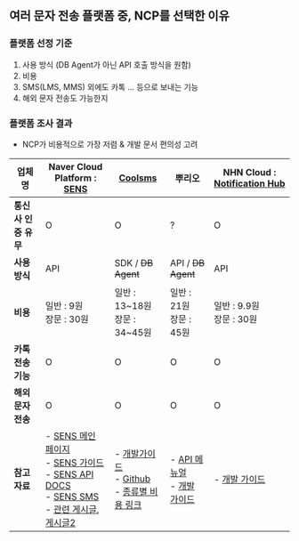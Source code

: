 ## 여러 문자 전송 플랫폼 중, NCP를 선택한 이유

### 플랫폼 선정 기준

1. 사용 방식 (DB Agent가 아닌 API 호출 방식을 원함)
2. 비용
3. SMS(LMS, MMS) 외에도 카톡 … 등으로 보내는 기능
4. 해외 문자 전송도 가능한지

### 플랫폼 조사 결과

- NCP가 비용적으로 가장 저렴 & 개발 문서 편의성 고려

| 업체명           | Naver Cloud Platform : [SENS](https://api.ncloud-docs.com/docs/ai-application-service-sens)                                                                                                                                                                                                                                                                                                                                                                                                                                                                                                                                                     | [Coolsms](https://coolsms.co.kr/)                                                                                                                                                                                                                            | 뿌리오                                                                                                              | NHN Cloud : [Notification Hub](https://www.nhncloud.com/kr/service/notification/notification-hub?gad_source=1&gclid=Cj0KCQiA6Ou5BhCrARIsAPoTxrD0BCSxGIPI85PWk4Yt3TwYe9GnHhOo3A_6yd1nPC1lXGOm_bVZeqYaAu8PEALw_wcB) |
|---------------|-------------------------------------------------------------------------------------------------------------------------------------------------------------------------------------------------------------------------------------------------------------------------------------------------------------------------------------------------------------------------------------------------------------------------------------------------------------------------------------------------------------------------------------------------------------------------------------------------------------------------------------------------|--------------------------------------------------------------------------------------------------------------------------------------------------------------------------------------------------------------------------------------------------------------|------------------------------------------------------------------------------------------------------------------|-------------------------------------------------------------------------------------------------------------------------------------------------------------------------------------------------------------------|
| **통신사 인증 유무** | O                                                                                                                                                                                                                                                                                                                                                                                                                                                                                                                                                                                                                                               | O                                                                                                                                                                                                                                                            | ?                                                                                                                | O                                                                                                                                                                                                                 |
| **사용 방식**     | API                                                                                                                                                                                                                                                                                                                                                                                                                                                                                                                                                                                                                                             | SDK / ~~DB Agent~~                                                                                                                                                                                                                                           | API / ~~DB Agent~~                                                                                               | API                                                                                                                                                                                                               |
| **비용**        | 일반 : 9원<br>장문 : 30원                                                                                                                                                                                                                                                                                                                                                                                                                                                                                                                                                                                                                             | 일반 : 13~18원<br>장문 : 34~45원                                                                                                                                                                                                                                   | 일반 : 21원<br>장문 : 45원                                                                                             | 일반 : 9.9원<br>장문 : 30원                                                                                                                                                                                             |
| **카톡 전송 기능**  | O                                                                                                                                                                                                                                                                                                                                                                                                                                                                                                                                                                                                                                               | O                                                                                                                                                                                                                                                            | O                                                                                                                | O                                                                                                                                                                                                                 |
| **해외 문자 전송**  | O                                                                                                                                                                                                                                                                                                                                                                                                                                                                                                                                                                                                                                               | O                                                                                                                                                                                                                                                            | O                                                                                                                | O                                                                                                                                                                                                                 |
| **참고 자료**     | - [SENS 메인 페이지](https://www.gov-ncloud.com/product/applicationService/sens)<br>- [SENS 가이드](https://guide-gov.ncloud-docs.com/docs/ko/sens-overview)<br>- [SENS API DOCS](https://api.ncloud-docs.com/docs/ai-application-service-sens)<br>- [SENS SMS](https://guide-gov.ncloud-docs.com/docs/sens-smsmessage)<br>- [관련 게시글](https://born2bedeveloper.tistory.com/67), [게시글2](https://velog.io/@jonghyun3668/Spring-Feign%EC%9D%84-%ED%99%9C%EC%9A%A9%ED%95%9C-%EB%8F%99%EC%A0%81-%ED%97%A4%EB%8D%94-%EC%84%A4%EC%A0%95-nCloud-SMS%EC%99%80-%EC%B9%B4%EC%B9%B4%EC%98%A4%ED%86%A1-%EB%B0%9C%EC%86%A1-API-%EC%A0%81%EC%9A%A9-%EC%82%AC%EB%A1%80) | - [개발가이드](https://developers.coolsms.co.kr/intro)<br>- [Github](https://github.com/coolsms/coolsms-java-examples)<br>- [종류별 비용 링크](https://coolsms.zendesk.com/hc/ko/articles/115001071551-%EB%AC%B8%EC%9E%90%ED%83%80%EC%9E%85%EB%B3%84-%EB%B9%84%EC%9A%A9) | - [API 메뉴얼](https://biztech.gitbook.io/webapi/api/dispatch)<br>- [개발 가이드](https://www.ppurio.com/send-api/guide) | - [개발 가이드](https://docs.nhncloud.com/ko/Notification/SMS/ko/api-guide/)                                                                                                                                           |


